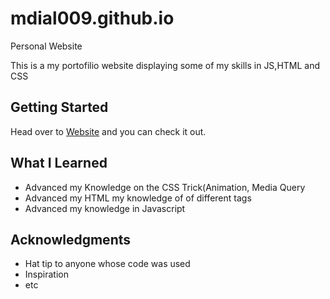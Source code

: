 # mdial009.github.io
Personal Website

This is a my portofilio website displaying some of my skills in JS,HTML and CSS

## Getting Started
Head over to [Website](https://mdial009.github.io/) and you can check it out.

## What I Learned
* Advanced my Knowledge on the CSS Trick(Animation, Media Query
* Advanced my HTML my knowledge of of different tags 
* Advanced my knowledge in Javascript






## Acknowledgments

* Hat tip to anyone whose code was used
* Inspiration
* etc
